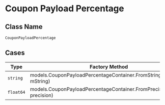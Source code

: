 
# Coupon Payload Percentage

## Class Name

`CouponPayloadPercentage`

## Cases

| Type | Factory Method |
|  --- | --- |
| `string` | models.CouponPayloadPercentageContainer.FromString(string mString) |
| `float64` | models.CouponPayloadPercentageContainer.FromPrecision(float64 precision) |

